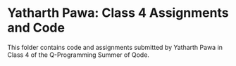 # Yatharth Pawa: Class 4 Assignments and Code
This folder contains code and assignments submitted by Yatharth Pawa in Class 4 of the Q-Programming Summer of Qode.